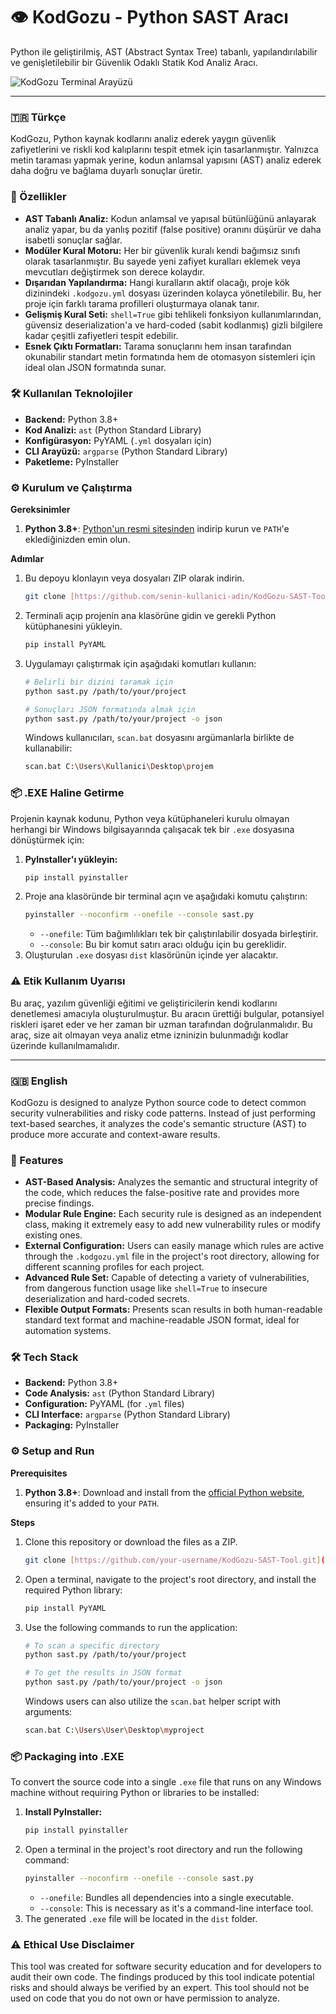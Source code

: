 # 👁️ KodGozu - Python SAST Aracı

Python ile geliştirilmiş, AST (Abstract Syntax Tree) tabanlı, yapılandırılabilir ve genişletilebilir bir Güvenlik Odaklı Statik Kod Analiz Aracı.

![KodGozu Terminal Arayüzü](https://github.com/user-attachments/assets/19e34279-3382-4f32-849c-a87f55c82662)

---

### 🇹🇷 Türkçe

KodGozu, Python kaynak kodlarını analiz ederek yaygın güvenlik zafiyetlerini ve riskli kod kalıplarını tespit etmek için tasarlanmıştır. Yalnızca metin taraması yapmak yerine, kodun anlamsal yapısını (AST) analiz ederek daha doğru ve bağlama duyarlı sonuçlar üretir.

### 🚀 Özellikler

* **AST Tabanlı Analiz:** Kodun anlamsal ve yapısal bütünlüğünü anlayarak analiz yapar, bu da yanlış pozitif (false positive) oranını düşürür ve daha isabetli sonuçlar sağlar.
* **Modüler Kural Motoru:** Her bir güvenlik kuralı kendi bağımsız sınıfı olarak tasarlanmıştır. Bu sayede yeni zafiyet kuralları eklemek veya mevcutları değiştirmek son derece kolaydır.
* **Dışarıdan Yapılandırma:** Hangi kuralların aktif olacağı, proje kök dizinindeki `.kodgozu.yml` dosyası üzerinden kolayca yönetilebilir. Bu, her proje için farklı tarama profilleri oluşturmaya olanak tanır.
* **Gelişmiş Kural Seti:** `shell=True` gibi tehlikeli fonksiyon kullanımlarından, güvensiz deserialization'a ve hard-coded (sabit kodlanmış) gizli bilgilere kadar çeşitli zafiyetleri tespit edebilir.
* **Esnek Çıktı Formatları:** Tarama sonuçlarını hem insan tarafından okunabilir standart metin formatında hem de otomasyon sistemleri için ideal olan JSON formatında sunar.

### 🛠️ Kullanılan Teknolojiler

* **Backend:** Python 3.8+
* **Kod Analizi:** `ast` (Python Standard Library)
* **Konfigürasyon:** PyYAML (`.yml` dosyaları için)
* **CLI Arayüzü:** `argparse` (Python Standard Library)
* **Paketleme:** PyInstaller

### ⚙️ Kurulum ve Çalıştırma

**Gereksinimler**
1.  **Python 3.8+**: [Python'un resmi sitesinden](https://www.python.org/downloads/) indirip kurun ve `PATH`'e eklediğinizden emin olun.

**Adımlar**
1.  Bu depoyu klonlayın veya dosyaları ZIP olarak indirin.
    ```bash
    git clone [https://github.com/senin-kullanici-adin/KodGozu-SAST-Tool.git](https://github.com/senin-kullanici-adin/KodGozu-SAST-Tool.git)
    ```
2.  Terminali açıp projenin ana klasörüne gidin ve gerekli Python kütüphanesini yükleyin.
    ```bash
    pip install PyYAML
    ```
3.  Uygulamayı çalıştırmak için aşağıdaki komutları kullanın:
    ```bash
    # Belirli bir dizini taramak için
    python sast.py /path/to/your/project

    # Sonuçları JSON formatında almak için
    python sast.py /path/to/your/project -o json
    ```
    Windows kullanıcıları, `scan.bat` dosyasını argümanlarla birlikte de kullanabilir:
    ```bash
    scan.bat C:\Users\Kullanici\Desktop\projem
    ```

### 📦 .EXE Haline Getirme

Projenin kaynak kodunu, Python veya kütüphaneleri kurulu olmayan herhangi bir Windows bilgisayarında çalışacak tek bir `.exe` dosyasına dönüştürmek için:

1.  **PyInstaller'ı yükleyin:**
    ```bash
    pip install pyinstaller
    ```
2.  Proje ana klasöründe bir terminal açın ve aşağıdaki komutu çalıştırın:
    ```bash
    pyinstaller --noconfirm --onefile --console sast.py
    ```
    * `--onefile`: Tüm bağımlılıkları tek bir çalıştırılabilir dosyada birleştirir.
    * `--console`: Bu bir komut satırı aracı olduğu için bu gereklidir.
3.  Oluşturulan `.exe` dosyası `dist` klasörünün içinde yer alacaktır.

### ⚠️ Etik Kullanım Uyarısı

Bu araç, yazılım güvenliği eğitimi ve geliştiricilerin kendi kodlarını denetlemesi amacıyla oluşturulmuştur. Bu aracın ürettiği bulgular, potansiyel riskleri işaret eder ve her zaman bir uzman tarafından doğrulanmalıdır. Bu araç, size ait olmayan veya analiz etme izninizin bulunmadığı kodlar üzerinde kullanılmamalıdır.

---

### 🇬🇧 English

KodGozu is designed to analyze Python source code to detect common security vulnerabilities and risky code patterns. Instead of just performing text-based searches, it analyzes the code's semantic structure (AST) to produce more accurate and context-aware results.

### 🚀 Features

* **AST-Based Analysis:** Analyzes the semantic and structural integrity of the code, which reduces the false-positive rate and provides more precise findings.
* **Modular Rule Engine:** Each security rule is designed as an independent class, making it extremely easy to add new vulnerability rules or modify existing ones.
* **External Configuration:** Users can easily manage which rules are active through the `.kodgozu.yml` file in the project's root directory, allowing for different scanning profiles for each project.
* **Advanced Rule Set:** Capable of detecting a variety of vulnerabilities, from dangerous function usage like `shell=True` to insecure deserialization and hard-coded secrets.
* **Flexible Output Formats:** Presents scan results in both human-readable standard text format and machine-readable JSON format, ideal for automation systems.

### 🛠️ Tech Stack

* **Backend:** Python 3.8+
* **Code Analysis:** `ast` (Python Standard Library)
* **Configuration:** PyYAML (for `.yml` files)
* **CLI Interface:** `argparse` (Python Standard Library)
* **Packaging:** PyInstaller

### ⚙️ Setup and Run

**Prerequisites**
1.  **Python 3.8+**: Download and install from the [official Python website](https://www.python.org/downloads/), ensuring it's added to your `PATH`.

**Steps**
1.  Clone this repository or download the files as a ZIP.
    ```bash
    git clone [https://github.com/your-username/KodGozu-SAST-Tool.git](https://github.com/your-username/KodGozu-SAST-Tool.git)
    ```
2.  Open a terminal, navigate to the project's root directory, and install the required Python library:
    ```bash
    pip install PyYAML
    ```
3.  Use the following commands to run the application:
    ```bash
    # To scan a specific directory
    python sast.py /path/to/your/project

    # To get the results in JSON format
    python sast.py /path/to/your/project -o json
    ```
    Windows users can also utilize the `scan.bat` helper script with arguments:
    ```bash
    scan.bat C:\Users\User\Desktop\myproject
    ```

### 📦 Packaging into .EXE

To convert the source code into a single `.exe` file that runs on any Windows machine without requiring Python or libraries to be installed:

1.  **Install PyInstaller:**
    ```bash
    pip install pyinstaller
    ```
2.  Open a terminal in the project's root directory and run the following command:
    ```bash
    pyinstaller --noconfirm --onefile --console sast.py
    ```
    * `--onefile`: Bundles all dependencies into a single executable.
    * `--console`: This is necessary as it's a command-line interface tool.
3.  The generated `.exe` file will be located in the `dist` folder.

### ⚠️ Ethical Use Disclaimer

This tool was created for software security education and for developers to audit their own code. The findings produced by this tool indicate potential risks and should always be verified by an expert. This tool should not be used on code that you do not own or have permission to analyze.
